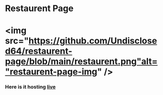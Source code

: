 # Restaurent Page

# <img src="https://github.com/Undisclosed64/restaurent-page/blob/main/restaurent.png"alt="restaurent-page-img" />

### Here is it hosting <a href="https://undisclosed64.github.io/restaurent-page/">live</a>
